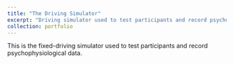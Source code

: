 ```yaml
---
title: "The Driving Simulator"
excerpt: "Driving simulator used to test participants and record psychophysiological data<br/><img src='/images/Pano_DrivingSimulator.jpg'>"
collection: portfolio
---
```


This is the fixed-driving simulator used to test participants and record psychophysiological data. 
